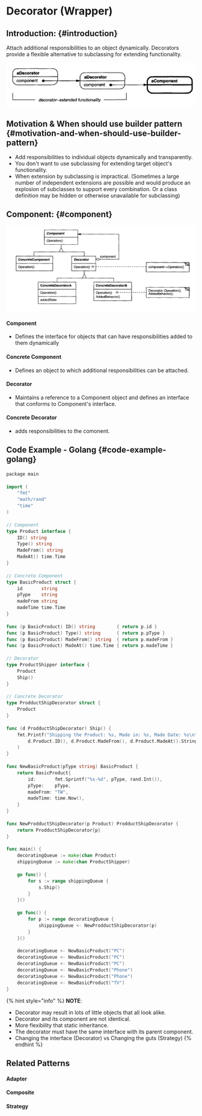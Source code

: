 # Decorator \(Wrapper\)

## Introduction: {#introduction}

Attach additional responsibilities to an object dynamically. Decorators provide a flexible alternative to subclassing for extending functionality.

![](../.gitbook/assets/image%20%288%29.png)

## Motivation & When should use builder pattern {#motivation-and-when-should-use-builder-pattern}

* ​Add responsibilities to individual objects dynamically and transparently.
* You don't want to use subclassing for extending target object's functionality.
* When extension by subclassing is impractical.  \(Sometimes a large number of independent extensions are possible and would produce an explosion of subclasses to support every combination. Or a class definition may be hidden or otherwise unavailable for subclassing\)

## Component: {#component}

![](../.gitbook/assets/image%20%286%29.png)

#### Component

* Defines the interface for objects that can have responsibilities added to them dynamically

#### Concrete Component

* Defines an object to which additional responsibilities can be attached.

#### Decorator

* Maintains a reference to a Component object and defines an interface that conforms to Component's interface.  

#### Concrete Decorator

* adds responsibilities to the comonent.

## Code Example - Golang {#code-example-golang}

```go
​​package main

import (
	"fmt"
	"math/rand"
	"time"
)

// Component
type Product interface {
	ID() string
	Type() string
	MadeFrom() string
	MadeAt() time.Time
}

// Concrete Component
type BasicProduct struct {
	id       string
	pType    string
	madeFrom string
	madeTime time.Time
}

func (p BasicProduct) ID() string        { return p.id }
func (p BasicProduct) Type() string      { return p.pType }
func (p BasicProduct) MadeFrom() string  { return p.madeFrom }
func (p BasicProduct) MadeAt() time.Time { return p.madeTime }

// Decorator
type ProductShipper interface {
	Product
	Ship()
}

// Concrete Decorator
type ProdductShipDecorator struct {
	Product
}

func (d ProdductShipDecorator) Ship() {
	fmt.Printf("Shipping the Product: %s, Made in: %s, Made Date: %s\n",
		d.Product.ID(), d.Product.MadeFrom(), d.Product.MadeAt().String(),
	)
}

func NewBasicProduct(pType string) BasicProduct {
	return BasicProduct{
		id:       fmt.Sprintf("%s-%d", pType, rand.Int()),
		pType:    pType,
		madeFrom: "TW",
		madeTime: time.Now(),
	}
}

func NewProdductShipDecorator(p Product) ProdductShipDecorator {
	return ProdductShipDecorator{p}
}

func main() {
	decoratingQueue := make(chan Product)
	shippingQueue := make(chan ProductShipper)

	go func() {
		for s := range shippingQueue {
			s.Ship()
		}
	}()

	go func() {
		for p := range decoratingQueue {
			shippingQueue <- NewProdductShipDecorator(p)
		}
	}()

	decoratingQueue <- NewBasicProduct("PC")
	decoratingQueue <- NewBasicProduct("PC")
	decoratingQueue <- NewBasicProduct("PC")
	decoratingQueue <- NewBasicProduct("Phone")
	decoratingQueue <- NewBasicProduct("Phone")
	decoratingQueue <- NewBasicProduct("TV")
}

```

{% hint style="info" %}
**NOTE**:

* Decorator may result in lots of little objects that all look alike.
* Decorator and its component are not identical.
* More flexibility that static inheritance.
* The decorator must have the same interface with its parent component.
* Changing the interface \(Decorator\) vs Changing the guts \(Strategy\)
{% endhint %}



## Related Patterns

#### ​Adapter

#### Composite

#### Strategy

​

